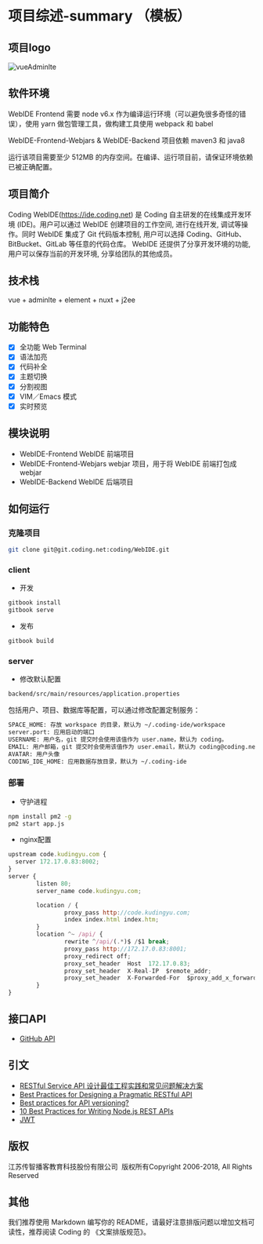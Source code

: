 # 项目综述-summary （模板）

## 项目logo

![vueAdminlte](https://raw.githubusercontent.com/Coding/WebIDE/gh-pages/screenshots/workspace.png)

## 软件环境

WebIDE Frontend 需要 node v6.x 作为编译运行环境（可以避免很多奇怪的错误），使用 yarn 做包管理工具，做构建工具使用 webpack 和 babel

WebIDE-Frontend-Webjars & WebIDE-Backend 项目依赖 maven3 和 java8

运行该项目需要至少 512MB 的内存空间。在编译、运行项目前，请保证环境依赖已被正确配置。

## 项目简介

Coding WebIDE(https://ide.coding.net) 是 Coding 自主研发的在线集成开发环境 (IDE)。用户可以通过 WebIDE 创建项目的工作空间, 进行在线开发, 调试等操作。同时 WebIDE 集成了 Git 代码版本控制, 用户可以选择 Coding、GitHub、BitBucket、GitLab 等任意的代码仓库。 WebIDE 还提供了分享开发环境的功能, 用户可以保存当前的开发环境, 分享给团队的其他成员。

## 技术栈

vue + adminlte + element + nuxt + j2ee

## 功能特色

* [x] 全功能 Web Terminal
* [x] 语法加亮
* [x] 代码补全
* [x] 主题切换
* [x] 分割视图
* [x] VIM／Emacs 模式
* [x] 实时预览

## 模块说明

* WebIDE-Frontend WebIDE 前端项目
* WebIDE-Frontend-Webjars webjar 项目，用于将 WebIDE 前端打包成 webjar
* WebIDE-Backend WebIDE 后端项目

## 如何运行

### 克隆项目

```bash
git clone git@git.coding.net:coding/WebIDE.git
```

### client

* 开发

```bash
gitbook install
gitbook serve
```

* 发布

```bash
gitbook build
```

### server

* 修改默认配置

```bash
backend/src/main/resources/application.properties
```

包括用户、项目、数据库等配置，可以通过修改配置定制服务：

```bash
SPACE_HOME: 存放 workspace 的目录，默认为 ~/.coding-ide/workspace
server.port: 应用启动的端口
USERNAME: 用户名，git 提交时会使用该值作为 user.name，默认为 coding。
EMAIL: 用户邮箱，git 提交时会使用该值作为 user.email，默认为 coding@coding.net
AVATAR: 用户头像
CODING_IDE_HOME: 应用数据存放目录，默认为 ~/.coding-ide
```

### 部署

* 守护进程

```bash
npm install pm2 -g
pm2 start app.js
```

* nginx配置

```javascript
upstream code.kudingyu.com {
  server 172.17.0.83:8002;
}
server {
        listen 80;
        server_name code.kudingyu.com;

        location / {
                proxy_pass http://code.kudingyu.com;
                index index.html index.htm;
        }
        location ^~ /api/ {
                rewrite ^/api/(.*)$ /$1 break;
                proxy_pass http://172.17.0.83:8001;
                proxy_redirect off;
                proxy_set_header  Host  172.17.0.83;
                proxy_set_header  X-Real-IP  $remote_addr;
                proxy_set_header  X-Forwarded-For  $proxy_add_x_forwarded_for;
        }
}
```

## 接口API

* [GitHub API](https://developer.github.com/v3/)

## 引文

- [RESTful Service API 设计最佳工程实践和常见问题解决方案](http://www.jianshu.com/p/cf80d644727e)
- [Best Practices for Designing a Pragmatic RESTful API](http://www.vinaysahni.com/best-practices-for-a-pragmatic-restful-api)
- [Best practices for API versioning?](https://stackoverflow.com/questions/389169/best-practices-for-api-versioning)
- [10 Best Practices for Writing Node.js REST APIs](https://blog.risingstack.com/10-best-practices-for-writing-node-js-rest-apis/)
- [JWT](https://jwt.io/)

## 版权

江苏传智播客教育科技股份有限公司 &nbsp;版权所有Copyright 2006-2018, All Rights Reserved

## 其他

我们推荐使用 Markdown 编写你的 README，请最好注意排版问题以增加文档可读性，推荐阅读 Coding 的 《文案排版规范》。
